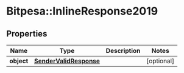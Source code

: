 # Bitpesa::InlineResponse2019

## Properties
Name | Type | Description | Notes
------------ | ------------- | ------------- | -------------
**object** | [**SenderValidResponse**](SenderValidResponse.md) |  | [optional] 


